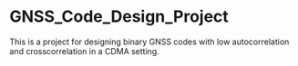 # GNSS_Code_Design_Project
This is a project for designing binary GNSS codes with low autocorrelation and crosscorrelation in a CDMA setting.
